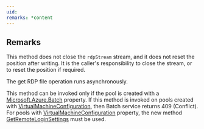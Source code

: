```yaml
---
uid: 
remarks: *content
---
```

## Remarks  
 This method does not close the `rdpStream` stream, and it does not reset the position after writing.             It is the caller's responsibility to close the stream, or to reset the position if required.  
  
 The get RDP file operation runs asynchronously.  
  
 This method can be invoked only if the pool is created with a [Microsoft.Azure.Batch](assetId:///N:Microsoft.Azure.Batch?qualifyHint=False&autoUpgrade=True) property.              If this method is invoked on pools created with [VirtualMachineConfiguration](assetId:///T:Microsoft.Azure.Batch.VirtualMachineConfiguration?qualifyHint=False&autoUpgrade=True), then Batch service returns 409 (Conflict).              For pools with [VirtualMachineConfiguration](assetId:///T:Microsoft.Azure.Batch.VirtualMachineConfiguration?qualifyHint=False&autoUpgrade=True) property, the new method [GetRemoteLoginSettings](assetId:///M:Microsoft.Azure.Batch.PoolOperations.GetRemoteLoginSettings(System.String,System.String,System.Collections.Generic.IEnumerable{Microsoft.Azure.Batch.BatchClientBehavior})?qualifyHint=False&autoUpgrade=True) must be used.